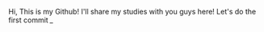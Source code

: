 Hi,
This is my Github! I'll share my studies with you guys here! Let's do the first commit *_*

<!---
alisalat95/alisalat95 is a ✨ special ✨ repository because its `README.md` (this file) appears on your GitHub profile.
You can click the Preview link to take a look at your changes.
--->
